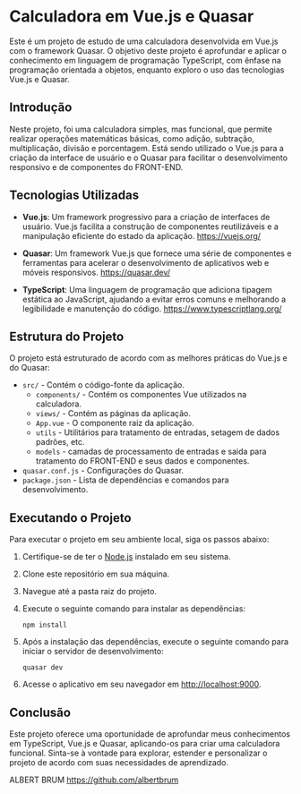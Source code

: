 # Calculadora em Vue.js e Quasar

Este é um projeto de estudo de uma calculadora desenvolvida em Vue.js com o framework Quasar. O objetivo deste projeto é aprofundar e
aplicar o conhecimento em linguagem de programação TypeScript, com ênfase na programação orientada a objetos, enquanto exploro o uso das
tecnologias Vue.js e Quasar.

## Introdução

Neste projeto, foi uma calculadora simples, mas funcional, que permite realizar operações matemáticas básicas, como adição, subtração,
multiplicação, divisão e porcentagem. Está sendo utilizado o Vue.js para a criação da interface de usuário e o Quasar para facilitar o
desenvolvimento responsivo e de componentes do FRONT-END.

## Tecnologias Utilizadas

- **Vue.js**: Um framework progressivo para a criação de interfaces de usuário. Vue.js facilita a construção de componentes reutilizáveis e
  a manipulação eficiente do estado da aplicação. https://vuejs.org/

- **Quasar**: Um framework Vue.js que fornece uma série de componentes e ferramentas para acelerar o desenvolvimento de aplicativos web e
  móveis responsivos. https://quasar.dev/

- **TypeScript**: Uma linguagem de programação que adiciona tipagem estática ao JavaScript, ajudando a evitar erros comuns e melhorando a
  legibilidade e manutenção do código. https://www.typescriptlang.org/

## Estrutura do Projeto

O projeto está estruturado de acordo com as melhores práticas do Vue.js e do Quasar:

- `src/` - Contém o código-fonte da aplicação.
  - `components/` - Contém os componentes Vue utilizados na calculadora.
  - `views/` - Contém as páginas da aplicação.
  - `App.vue` - O componente raiz da aplicação.
  - `utils` - Utilitários para tratamento de entradas, setagem de dados padrões, etc.
  - `models` - camadas de processamento de entradas e saida para tratamento do FRONT-END e seus dados e componentes.
- `quasar.conf.js` - Configurações do Quasar.
- `package.json` - Lista de dependências e comandos para desenvolvimento.

## Executando o Projeto

Para executar o projeto em seu ambiente local, siga os passos abaixo:

1. Certifique-se de ter o [Node.js](https://nodejs.org/) instalado em seu sistema.
2. Clone este repositório em sua máquina.
3. Navegue até a pasta raiz do projeto.
4. Execute o seguinte comando para instalar as dependências:

   ```
   npm install
   ```

5. Após a instalação das dependências, execute o seguinte comando para iniciar o servidor de desenvolvimento:

   ```
   quasar dev
   ```

6. Acesse o aplicativo em seu navegador em [http://localhost:9000](http://localhost:9000).

## Conclusão

Este projeto oferece uma oportunidade de aprofundar meus conhecimentos em TypeScript, Vue.js e Quasar, aplicando-os para criar uma
calculadora funcional. Sinta-se à vontade para explorar, estender e personalizar o projeto de acordo com suas necessidades de aprendizado.

ALBERT BRUM https://github.com/albertbrum
